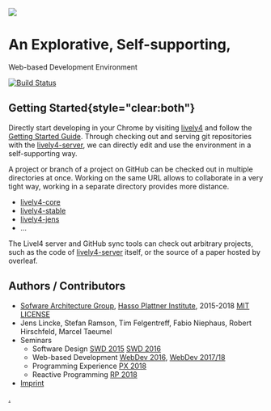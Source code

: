 ![](https://lively-kernel.org/lively4/lively4-petrinet/media/lively4_logo_smooth_200.png)

# An Explorative, Self-supporting,   
Web-based Development Environment

[![Build Status](https://travis-ci.org/LivelyKernel/lively4-core.svg)](https://travis-ci.org/LivelyKernel/lively4-core)

## Getting Started{style="clear:both"}

<lively-import src="https://lively-kernel.org/lively4/lively4-petrinet/doc/_navigation.html" alt=""></lively-import>

Directly start developing in your Chrome by visiting [lively4](https://lively-kernel.org/lively4/lively4-core/start.html) and follow the [Getting Started Guide](./doc/tutorial/index.md). Through checking out and serving git repositories with the [lively4-server](doc/lively4-server.md), we can directly edit and use the environment in a self-supporting way.

A project or branch of a project on GitHub can be checked out in multiple directories at once. Working on the same URL allows to collaborate in a very tight way, working in a separate directory provides more distance.

- [lively4-core](https://lively-kernel.org/lively4/lively4-core/start.html)
- [lively4-stable](https://lively-kernel.org/lively4/lively4-stable/start.html)
- [lively4-jens](https://lively-kernel.org/lively4/lively4-jens/start.html)
- ...

The Livel4 server and GitHub sync tools can check out arbitrary projects, such as the code of [lively4-server](https://lively-kernel.org/lively4/lively4-server/) itself, or the source of a paper hosted by overleaf.

## Authors / Contributors

- [Sofware Architecture Group](https://www.hpi.uni-potsdam.de/hirschfeld/), [Hasso Plattner Institute](https://www.hpi.de), 2015-2018 [MIT LICENSE](LICENSE)
- Jens Lincke, Stefan Ramson, Tim Felgentreff, Fabio Niephaus, Robert Hirschfeld, Marcel Taeumel
- Seminars
  - Software Design [SWD 2015](https://lively-kernel.org/lively4/lively4-seminars/SWD2015/index.md) [SWD 2016](https://lively-kernel.org/lively4/lively4-seminars/SWD2015/index.md)
  - Web-based Development [WebDev 2016](https://lively-kernel.org/lively4/lively4-seminars/WebDev2016/index.md), [WebDev 2017/18](https://lively-kernel.org/lively4/lively4-seminars/WebDev2017/index.md)
  - Programming Experience [PX 2018](https://lively-kernel.org/lively4/lively4-seminars/PX2018/index.md)
  - Reactive Programming [RP 2018](https://lively-kernel.org/lively4/lively4-seminars/RP2018/index.md)
- [Imprint](imprint.md)

<!-- HAHA -->

[.](https://lively-kernel.org/lively4/lively4-seminars/PX2019/project_1/index.md)